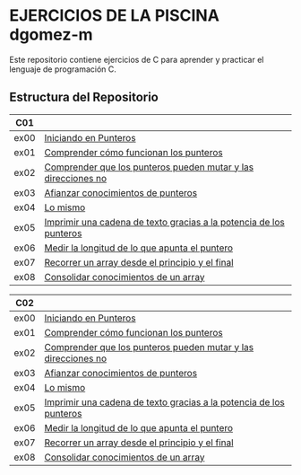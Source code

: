 # EJERCICIOS DE LA PISCINA dgomez-m

Este repositorio contiene ejercicios de C para aprender y practicar el lenguaje de programación C.

## Estructura del Repositorio

| **C01** |                                                 |
|---------|-------------------------------------------------|
| ex00    | [Iniciando en Punteros](c01/ex00)               |
| ex01    | [Comprender cómo funcionan los punteros](c01/ex01) |
| ex02    | [Comprender que los punteros pueden mutar y las direcciones no](c01/ex02) |
| ex03    | [Afianzar conocimientos de punteros](c01/ex03)   |
| ex04    | [Lo mismo](c01/ex04)                            |
| ex05    | [Imprimir una cadena de texto gracias a la potencia de los punteros](c01/ex05) |
| ex06    | [Medir la longitud de lo que apunta el puntero](c01/ex06) |
| ex07    | [Recorrer un array desde el principio y el final](c01/ex07) |
| ex08    | [Consolidar conocimientos de un array](c01/ex08) |

| **C02** |                                                 |
|---------|-------------------------------------------------|
| ex00    | [Iniciando en Punteros](c02/ex00)               |
| ex01    | [Comprender cómo funcionan los punteros](c02/ex01) |
| ex02    | [Comprender que los punteros pueden mutar y las direcciones no](c02/ex02) |
| ex03    | [Afianzar conocimientos de punteros](c02/ex03)   |
| ex04    | [Lo mismo](c02/ex04)                            |
| ex05    | [Imprimir una cadena de texto gracias a la potencia de los punteros](c02/ex05) |
| ex06    | [Medir la longitud de lo que apunta el puntero](c02/ex06) |
| ex07    | [Recorrer un array desde el principio y el final](c02/ex07) |
| ex08    | [Consolidar conocimientos de un array](c02/ex08) |



